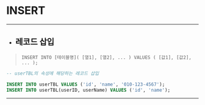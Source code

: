 # INSERT

***

* ## 레코드 삽입

> `INSERT INTO [테이블명]( [열1], [열2], ... ) VALUES ( [값1], [값2], ... );`

```sql
-- userTBL의 속성에 해당하는 레코드 삽입

INSERT INTO userTBL VALUES ('id', 'name', '010-123-4567');                 -- 전부 삽입시 생략
INSERT INTO userTBL(userID, userName) VALUES ('id', 'name');               -- 일부 삽입시 해당 속성 명시
```

***

